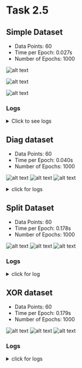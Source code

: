# Task 2.5

## Simple Dataset

- Data Points: 60
- Time per Epoch: 0.027s
- Number of Epochs: 1000

![alt text](<Simple Hyperparametes.png>)

![alt text](<Simple dataset trained.png>)

![alt text](Simple_dataset_loss.png)

### Logs
<details>

<summary> Click to see logs </summary>
        Epoch: 0/1000, loss: 0, correct: 0
        Epoch: 0/1000, loss: 0, correct: 0
        Epoch: 0/1000, loss: 0, correct: 0
        Epoch: 0/1000, loss: 0, correct: 0
        Epoch: 0/1000, loss: 0, correct: 0
        Epoch: 10/1000, loss: 40.66641671388882, correct: 32
        Epoch: 20/1000, loss: 39.97227947459174, correct: 32
        Epoch: 30/1000, loss: 39.3183296648064, correct: 32
        Epoch: 40/1000, loss: 38.6798343708346, correct: 32
        Epoch: 50/1000, loss: 38.03690519707338, correct: 32
        Epoch: 60/1000, loss: 37.373045835148865, correct: 32
        Epoch: 70/1000, loss: 36.67419120360861, correct: 32
        Epoch: 80/1000, loss: 35.93175612071246, correct: 32
        Epoch: 90/1000, loss: 35.13738612100316, correct: 32
        Epoch: 100/1000, loss: 34.28801006774581, correct: 32
        Epoch: 110/1000, loss: 33.38525808154046, correct: 32
        Epoch: 120/1000, loss: 32.43518741484104, correct: 45
        Epoch: 130/1000, loss: 31.43870098618768, correct: 47
        Epoch: 140/1000, loss: 30.396147565921996, correct: 47
        Epoch: 150/1000, loss: 29.33368306844758, correct: 47
        Epoch: 160/1000, loss: 28.26142815270128, correct: 48
        Epoch: 170/1000, loss: 27.1984339214092, correct: 50
        Epoch: 180/1000, loss: 26.13019916290703, correct: 51
        Epoch: 190/1000, loss: 25.05677232675776, correct: 54
        Epoch: 200/1000, loss: 23.98343612398844, correct: 55
        Epoch: 210/1000, loss: 22.917472567046133, correct: 55
        Epoch: 220/1000, loss: 21.86701842228461, correct: 56
        Epoch: 230/1000, loss: 20.84038002781018, correct: 57
        Epoch: 240/1000, loss: 19.85571497045329, correct: 57
        Epoch: 250/1000, loss: 18.952630486868152, correct: 57
        Epoch: 260/1000, loss: 18.110198314894088, correct: 58
        Epoch: 270/1000, loss: 17.31524854212857, correct: 58
        Epoch: 280/1000, loss: 16.57783233834722, correct: 58
        Epoch: 290/1000, loss: 15.902121400517245, correct: 58
        Epoch: 300/1000, loss: 15.273165304680804, correct: 58
        Epoch: 310/1000, loss: 14.688857040848461, correct: 58
        Epoch: 320/1000, loss: 14.149175481482697, correct: 58
        Epoch: 330/1000, loss: 13.648913348602251, correct: 58
        Epoch: 340/1000, loss: 13.183965577970941, correct: 58
        Epoch: 350/1000, loss: 12.747262374897385, correct: 59
        Epoch: 360/1000, loss: 12.33383397726282, correct: 59
        Epoch: 370/1000, loss: 11.941987488229607, correct: 59
        Epoch: 380/1000, loss: 11.571998314984318, correct: 59
        Epoch: 390/1000, loss: 11.225845204459889, correct: 59
        Epoch: 400/1000, loss: 10.900036245314563, correct: 59
        Epoch: 410/1000, loss: 10.591072249961318, correct: 59
        Epoch: 420/1000, loss: 10.29710255111091, correct: 59
        Epoch: 430/1000, loss: 10.0171150487664, correct: 59
        Epoch: 440/1000, loss: 9.750217314098172, correct: 59
        Epoch: 450/1000, loss: 9.495586473130452, correct: 59
        Epoch: 460/1000, loss: 9.252461191710735, correct: 59
        Epoch: 470/1000, loss: 9.022687004582705, correct: 59
        Epoch: 480/1000, loss: 8.80587568473579, correct: 59
        Epoch: 490/1000, loss: 8.599505256735931, correct: 59
        Epoch: 500/1000, loss: 8.401977347124355, correct: 59
        Epoch: 510/1000, loss: 8.212715735289386, correct: 59
        Epoch: 520/1000, loss: 8.031174313775177, correct: 59
        Epoch: 530/1000, loss: 7.856894861180704, correct: 59
        Epoch: 540/1000, loss: 7.689453838794261, correct: 59
        Epoch: 550/1000, loss: 7.528459411782259, correct: 59
        Epoch: 560/1000, loss: 7.373548768078271, correct: 59
        Epoch: 570/1000, loss: 7.2243856739939645, correct: 59
        Epoch: 580/1000, loss: 7.080658243920734, correct: 59
        Epoch: 590/1000, loss: 6.942100830275266, correct: 59
        Epoch: 600/1000, loss: 6.808424983791786, correct: 59
        Epoch: 610/1000, loss: 6.679383543421545, correct: 59
        Epoch: 620/1000, loss: 6.554729679918693, correct: 59
        Epoch: 630/1000, loss: 6.434245580842857, correct: 59
        Epoch: 640/1000, loss: 6.31772933544497, correct: 59
        Epoch: 650/1000, loss: 6.204992247856137, correct: 59
        Epoch: 660/1000, loss: 6.095857777155865, correct: 59
        Epoch: 670/1000, loss: 5.99016057105509, correct: 59
        Epoch: 680/1000, loss: 5.887745583993832, correct: 59
        Epoch: 690/1000, loss: 5.788467272173907, correct: 59
        Epoch: 700/1000, loss: 5.6921888587542435, correct: 59
        Epoch: 710/1000, loss: 5.598781663015, correct: 59
        Epoch: 720/1000, loss: 5.50812448782009, correct: 59
        Epoch: 730/1000, loss: 5.420104202037484, correct: 59
        Epoch: 740/1000, loss: 5.334611995251909, correct: 59
        Epoch: 750/1000, loss: 5.251545490632873, correct: 59
        Epoch: 760/1000, loss: 5.170808334226578, correct: 59
        Epoch: 770/1000, loss: 5.092309294914167, correct: 59
        Epoch: 780/1000, loss: 5.015961907636807, correct: 59
        Epoch: 790/1000, loss: 4.941684146670681, correct: 59
        Epoch: 800/1000, loss: 4.8693981261821815, correct: 59
        Epoch: 810/1000, loss: 4.799029825572957, correct: 59
        Epoch: 820/1000, loss: 4.730508837353508, correct: 59
        Epoch: 830/1000, loss: 4.663768135490884, correct: 59
        Epoch: 840/1000, loss: 4.598743862364912, correct: 59
        Epoch: 850/1000, loss: 4.53537513264031, correct: 59
        Epoch: 860/1000, loss: 4.473603852519642, correct: 59
        Epoch: 870/1000, loss: 4.4133745529859185, correct: 59
        Epoch: 880/1000, loss: 4.354634235774808, correct: 59
        Epoch: 890/1000, loss: 4.297332230935383, correct: 59
        Epoch: 900/1000, loss: 4.241420064946854, correct: 59
        Epoch: 910/1000, loss: 4.186851338456997, correct: 60
        Epoch: 920/1000, loss: 4.133581612797024, correct: 60
        Epoch: 930/1000, loss: 4.0815683045085365, correct: 60
        Epoch: 940/1000, loss: 4.030770587191221, correct: 60
        Epoch: 950/1000, loss: 3.9811493000459626, correct: 60
        Epoch: 960/1000, loss: 3.9326668625477184, correct: 60
        Epoch: 970/1000, loss: 3.8852871947366086, correct: 60
        Epoch: 980/1000, loss: 3.83897564266385, correct: 60
        Epoch: 990/1000, loss: 3.7936989085734565, correct: 60
        Epoch: 1000/1000, loss: 3.749424985439748, correct: 60

</details>

## Diag dataset
- Data Points: 60
- Time per Epoch: 0.040s
- Number of Epochs: 1000

![alt text](<Diag Hyper.png>)
![alt text](<Diag dataset trained.png>)
![alt text](<Diag loss.png>)

<details>

### Logs
<summary>click for logs </summary>

        Epoch: 0/1000, loss: 0, correct: 0
        Epoch: 10/1000, loss: 26.72271376503763, correct: 53
        Epoch: 20/1000, loss: 21.7826788572795, correct: 53
        Epoch: 30/1000, loss: 19.768828468937794, correct: 53
        Epoch: 40/1000, loss: 18.952149974315617, correct: 53
        Epoch: 50/1000, loss: 18.563232377296575, correct: 53
        Epoch: 60/1000, loss: 18.326364635901633, correct: 53
        Epoch: 70/1000, loss: 18.155975272668655, correct: 53
        Epoch: 80/1000, loss: 18.01948533099201, correct: 53
        Epoch: 90/1000, loss: 17.89383018304273, correct: 53
        Epoch: 100/1000, loss: 17.77099343097421, correct: 53
        Epoch: 110/1000, loss: 17.65004110559787, correct: 53
        Epoch: 120/1000, loss: 17.52721574393752, correct: 53
        Epoch: 130/1000, loss: 17.40163821112213, correct: 53
        Epoch: 140/1000, loss: 17.272973588122337, correct: 53
        Epoch: 150/1000, loss: 17.14099120804634, correct: 53
        Epoch: 160/1000, loss: 17.005465446994773, correct: 53
        Epoch: 170/1000, loss: 16.866273614645664, correct: 53
        Epoch: 180/1000, loss: 16.723306857181072, correct: 53
        Epoch: 190/1000, loss: 16.576474976903935, correct: 53
        Epoch: 200/1000, loss: 16.42569558467106, correct: 53
        Epoch: 210/1000, loss: 16.270893883588858, correct: 53
        Epoch: 220/1000, loss: 16.111999176192498, correct: 53
        Epoch: 230/1000, loss: 15.948939755858213, correct: 53
        Epoch: 240/1000, loss: 15.781637690803898, correct: 53
        Epoch: 250/1000, loss: 15.610024328190374, correct: 53
        Epoch: 260/1000, loss: 15.434042617515502, correct: 53
        Epoch: 270/1000, loss: 15.253648216963601, correct: 53
        Epoch: 280/1000, loss: 15.06888034742457, correct: 53
        Epoch: 290/1000, loss: 14.879889562608899, correct: 53
        Epoch: 300/1000, loss: 14.686760490856747, correct: 53
        Epoch: 310/1000, loss: 14.4894248671194, correct: 53
        Epoch: 320/1000, loss: 14.28797310341585, correct: 53
        Epoch: 330/1000, loss: 14.082592676390203, correct: 53
        Epoch: 340/1000, loss: 13.87345806666258, correct: 53
        Epoch: 350/1000, loss: 13.660586780278388, correct: 53
        Epoch: 360/1000, loss: 13.444063971253998, correct: 53
        Epoch: 370/1000, loss: 13.22401841337258, correct: 53
        Epoch: 380/1000, loss: 13.000611412327377, correct: 53
        Epoch: 390/1000, loss: 12.775866244255711, correct: 53
        Epoch: 400/1000, loss: 12.560124079137857, correct: 53
        Epoch: 410/1000, loss: 12.343255903420184, correct: 53
        Epoch: 420/1000, loss: 12.126002762786522, correct: 53
        Epoch: 430/1000, loss: 11.908390625081807, correct: 53
        Epoch: 440/1000, loss: 11.69043883180865, correct: 53
        Epoch: 450/1000, loss: 11.472020426929596, correct: 53
        Epoch: 460/1000, loss: 11.255208106339166, correct: 53
        Epoch: 470/1000, loss: 11.038034228200079, correct: 53
        Epoch: 480/1000, loss: 10.821766409897696, correct: 53
        Epoch: 490/1000, loss: 10.606250292338498, correct: 54
        Epoch: 500/1000, loss: 10.391590562077859, correct: 54
        Epoch: 510/1000, loss: 10.17797823594215, correct: 54
        Epoch: 520/1000, loss: 9.966220521916306, correct: 54
        Epoch: 530/1000, loss: 9.755297136831691, correct: 54
        Epoch: 540/1000, loss: 9.545724293287156, correct: 54
        Epoch: 550/1000, loss: 9.337780906278336, correct: 54
        Epoch: 560/1000, loss: 9.133326630223738, correct: 55
        Epoch: 570/1000, loss: 8.930369000938539, correct: 56
        Epoch: 580/1000, loss: 8.730210061829654, correct: 56
        Epoch: 590/1000, loss: 8.531934967843634, correct: 56
        Epoch: 600/1000, loss: 8.33629468407499, correct: 56
        Epoch: 610/1000, loss: 8.1439624511648, correct: 56
        Epoch: 620/1000, loss: 7.954141546483041, correct: 57
        Epoch: 630/1000, loss: 7.767467938918778, correct: 58
        Epoch: 640/1000, loss: 7.584922546431957, correct: 58
        Epoch: 650/1000, loss: 7.4052416621133395, correct: 58
        Epoch: 660/1000, loss: 7.229347773510189, correct: 58
        Epoch: 670/1000, loss: 7.057685396699719, correct: 58
        Epoch: 680/1000, loss: 6.889497218555314, correct: 58
        Epoch: 690/1000, loss: 6.725431602018964, correct: 58
        Epoch: 700/1000, loss: 6.565195777609063, correct: 58
        Epoch: 710/1000, loss: 6.409470338512731, correct: 58
        Epoch: 720/1000, loss: 6.25850535438115, correct: 58
        Epoch: 730/1000, loss: 6.111226262114791, correct: 58
        Epoch: 740/1000, loss: 5.96758949170509, correct: 58
        Epoch: 750/1000, loss: 5.8282246454692, correct: 58
        Epoch: 760/1000, loss: 5.692704336238169, correct: 58
        Epoch: 770/1000, loss: 5.560513874932069, correct: 58
        Epoch: 780/1000, loss: 5.43246618766497, correct: 58
        Epoch: 790/1000, loss: 5.308213794283866, correct: 58
        Epoch: 800/1000, loss: 5.188013639319213, correct: 59
        Epoch: 810/1000, loss: 5.072093385414103, correct: 59
        Epoch: 820/1000, loss: 4.959710136624371, correct: 59
        Epoch: 830/1000, loss: 4.8507268197838735, correct: 59
        Epoch: 840/1000, loss: 4.745544393080181, correct: 59
        Epoch: 850/1000, loss: 4.6436418804778405, correct: 59
        Epoch: 860/1000, loss: 4.544577049598798, correct: 59
        Epoch: 870/1000, loss: 4.448507336724049, correct: 59
        Epoch: 880/1000, loss: 4.355433011438919, correct: 59
        Epoch: 890/1000, loss: 4.265597722569588, correct: 59
        Epoch: 900/1000, loss: 4.178737212867274, correct: 59
        Epoch: 910/1000, loss: 4.095104170742048, correct: 59
        Epoch: 920/1000, loss: 4.013874592685899, correct: 59
        Epoch: 930/1000, loss: 3.935444535385456, correct: 60
        Epoch: 940/1000, loss: 3.8589894434643557, correct: 60
        Epoch: 950/1000, loss: 3.7851942525682087, correct: 60
        Epoch: 960/1000, loss: 3.713521775388863, correct: 60
        Epoch: 970/1000, loss: 3.6438490569920803, correct: 60
        Epoch: 980/1000, loss: 3.57718295444152, correct: 60
        Epoch: 990/1000, loss: 3.5128097864393513, correct: 60
        Epoch: 1000/1000, loss: 3.450317348751669, correct: 60

</details>

## Split Dataset
- Data Points: 60
- Time per Epoch: 0.178s
- Number of Epochs: 1000

![alt text](<Split hyper.png>)
![alt text](<Split image.png>)
![alt text](<SPlit loss.png>)

### Logs

<details>

<summary> click for log </summary>

        Epoch: 0/1000, loss: 0, correct: 0
        Epoch: 10/1000, loss: 36.911340342549025, correct: 40
        Epoch: 20/1000, loss: 36.310097256300445, correct: 39
        Epoch: 30/1000, loss: 35.425556876741915, correct: 43
        Epoch: 40/1000, loss: 35.23475565056721, correct: 43
        Epoch: 50/1000, loss: 35.043179576615834, correct: 43
        Epoch: 60/1000, loss: 34.84409175905893, correct: 44
        Epoch: 70/1000, loss: 34.63035408252627, correct: 44
        Epoch: 80/1000, loss: 34.40636314942606, correct: 44
        Epoch: 90/1000, loss: 34.19390375356776, correct: 44
        Epoch: 100/1000, loss: 33.974593950356756, correct: 44
        Epoch: 110/1000, loss: 33.75063957454392, correct: 45
        Epoch: 120/1000, loss: 33.521425134969284, correct: 45
        Epoch: 130/1000, loss: 33.28527336201723, correct: 45
        Epoch: 140/1000, loss: 33.038716229873174, correct: 44
        Epoch: 150/1000, loss: 32.78209280702144, correct: 44
        Epoch: 160/1000, loss: 32.518320907915495, correct: 44
        Epoch: 170/1000, loss: 32.23874013809563, correct: 45
        Epoch: 180/1000, loss: 31.935073391952248, correct: 44
        Epoch: 190/1000, loss: 31.634887716195813, correct: 44
        Epoch: 200/1000, loss: 31.332791460922436, correct: 44
        Epoch: 210/1000, loss: 31.022716350094203, correct: 44
        Epoch: 220/1000, loss: 30.703583325338567, correct: 44
        Epoch: 230/1000, loss: 30.36310648779538, correct: 44
        Epoch: 240/1000, loss: 30.000090505674855, correct: 44
        Epoch: 250/1000, loss: 29.58226077416332, correct: 45
        Epoch: 260/1000, loss: 29.173263845408407, correct: 45
        Epoch: 270/1000, loss: 28.762725313391766, correct: 45
        Epoch: 280/1000, loss: 28.363090417878865, correct: 46
        Epoch: 290/1000, loss: 27.954039201205166, correct: 46
        Epoch: 300/1000, loss: 27.537043041907197, correct: 48
        Epoch: 310/1000, loss: 27.10950822312351, correct: 49
        Epoch: 320/1000, loss: 26.680238892292437, correct: 49
        Epoch: 330/1000, loss: 26.24564530536475, correct: 50
        Epoch: 340/1000, loss: 25.80545812954856, correct: 50
        Epoch: 350/1000, loss: 25.358181042410813, correct: 50
        Epoch: 360/1000, loss: 24.90423464863179, correct: 51
        Epoch: 370/1000, loss: 24.444586477893836, correct: 53
        Epoch: 380/1000, loss: 23.983864878694803, correct: 53
        Epoch: 390/1000, loss: 23.521247520818157, correct: 53
        Epoch: 400/1000, loss: 23.05714181492224, correct: 53
        Epoch: 410/1000, loss: 22.590217192332982, correct: 53
        Epoch: 420/1000, loss: 22.124330869668558, correct: 54
        Epoch: 430/1000, loss: 21.65702257376482, correct: 55
        Epoch: 440/1000, loss: 21.18963311984202, correct: 55
        Epoch: 450/1000, loss: 20.72651530596087, correct: 55
        Epoch: 460/1000, loss: 20.26548395227608, correct: 56
        Epoch: 470/1000, loss: 19.80660829030451, correct: 56
        Epoch: 480/1000, loss: 19.351454510378243, correct: 56
        Epoch: 490/1000, loss: 18.904702064779173, correct: 56
        Epoch: 500/1000, loss: 18.467991209357436, correct: 56
        Epoch: 510/1000, loss: 18.038600869746094, correct: 56
        Epoch: 520/1000, loss: 17.616462104924732, correct: 56
        Epoch: 530/1000, loss: 17.202130700990608, correct: 56
        Epoch: 540/1000, loss: 16.797770899801424, correct: 56
        Epoch: 550/1000, loss: 16.399832952887603, correct: 56
        Epoch: 560/1000, loss: 16.01010168506385, correct: 57
        Epoch: 570/1000, loss: 15.622369630071207, correct: 58
        Epoch: 580/1000, loss: 15.240370890753285, correct: 58
        Epoch: 590/1000, loss: 14.861940599962956, correct: 58
        Epoch: 600/1000, loss: 14.494932222130958, correct: 58
        Epoch: 610/1000, loss: 14.139108060600753, correct: 58
        Epoch: 620/1000, loss: 13.781736033037744, correct: 58
        Epoch: 630/1000, loss: 13.436776053033721, correct: 58
        Epoch: 640/1000, loss: 13.100318148457603, correct: 58
        Epoch: 650/1000, loss: 12.772913752249453, correct: 58
        Epoch: 660/1000, loss: 12.460291863053348, correct: 58
        Epoch: 670/1000, loss: 12.1660296908564, correct: 58
        Epoch: 680/1000, loss: 11.899297867355491, correct: 58
        Epoch: 690/1000, loss: 11.643991921295923, correct: 58
        Epoch: 700/1000, loss: 11.39708211080942, correct: 58
        Epoch: 710/1000, loss: 11.15992250996391, correct: 58
        Epoch: 720/1000, loss: 10.931660442384144, correct: 58
        Epoch: 730/1000, loss: 10.712093403952917, correct: 58
        Epoch: 740/1000, loss: 10.500927817919125, correct: 58
        Epoch: 750/1000, loss: 10.297491812825754, correct: 58
        Epoch: 760/1000, loss: 10.101472797334193, correct: 58
        Epoch: 770/1000, loss: 9.913957723564138, correct: 58
        Epoch: 780/1000, loss: 9.733617209603105, correct: 58
        Epoch: 790/1000, loss: 9.560259821001143, correct: 58
        Epoch: 800/1000, loss: 9.39304793448064, correct: 58
        Epoch: 810/1000, loss: 9.231782532117856, correct: 58
        Epoch: 820/1000, loss: 9.076684789393415, correct: 58
        Epoch: 830/1000, loss: 8.927220079026233, correct: 58
        Epoch: 840/1000, loss: 8.782889273335847, correct: 58
        Epoch: 850/1000, loss: 8.643876718899502, correct: 58
        Epoch: 860/1000, loss: 8.509077195523867, correct: 58
        Epoch: 870/1000, loss: 8.379342488145074, correct: 58
        Epoch: 880/1000, loss: 8.25374680865081, correct: 58
        Epoch: 890/1000, loss: 8.131959178310305, correct: 58
        Epoch: 900/1000, loss: 8.014344328839675, correct: 58
        Epoch: 910/1000, loss: 7.900458803837101, correct: 58
        Epoch: 920/1000, loss: 7.7899938287124835, correct: 58
        Epoch: 930/1000, loss: 7.682730743826313, correct: 58
        Epoch: 940/1000, loss: 7.5787818797133335, correct: 58
        Epoch: 950/1000, loss: 7.47797490344107, correct: 58
        Epoch: 960/1000, loss: 7.380574012006114, correct: 58
        Epoch: 970/1000, loss: 7.286007945718235, correct: 58
        Epoch: 980/1000, loss: 7.193909051177172, correct: 58
        Epoch: 990/1000, loss: 7.1043321156729915, correct: 58
        Epoch: 1000/1000, loss: 7.017528134676799, correct: 58

</details>

## XOR dataset
- Data Points: 60
- Time per Epoch: 0.179s
- Number of Epochs: 1000

![alt text](<Xor Hyper.png>)
![alt text](<Xor trained.png>)
![alt text](<Xor loss.png>)

### Logs

<details>
        <summary> click for logs </summary>

        Epoch: 0/1000, loss: 0, correct: 0
        Epoch: 10/1000, loss: 36.50135159633113, correct: 48
        Epoch: 20/1000, loss: 35.55233328871321, correct: 48
        Epoch: 30/1000, loss: 34.81169559871176, correct: 47
        Epoch: 40/1000, loss: 34.139518197142216, correct: 47
        Epoch: 50/1000, loss: 33.4859869285398, correct: 47
        Epoch: 60/1000, loss: 32.84404178679067, correct: 51
        Epoch: 70/1000, loss: 32.14916968433556, correct: 52
        Epoch: 80/1000, loss: 31.490537983854015, correct: 54
        Epoch: 90/1000, loss: 30.824740941271305, correct: 54
        Epoch: 100/1000, loss: 30.13277743789131, correct: 56
        Epoch: 110/1000, loss: 29.45572327840811, correct: 55
        Epoch: 120/1000, loss: 28.83025142748938, correct: 54
        Epoch: 130/1000, loss: 28.210349742259872, correct: 54
        Epoch: 140/1000, loss: 27.572871615846225, correct: 54
        Epoch: 150/1000, loss: 26.975394653895698, correct: 54
        Epoch: 160/1000, loss: 26.399313930140227, correct: 54
        Epoch: 170/1000, loss: 25.827266664408167, correct: 54
        Epoch: 180/1000, loss: 25.275666376840817, correct: 55
        Epoch: 190/1000, loss: 24.730649359993187, correct: 55
        Epoch: 200/1000, loss: 24.189079349540997, correct: 55
        Epoch: 210/1000, loss: 23.651306207336894, correct: 55
        Epoch: 220/1000, loss: 23.11769861328807, correct: 55
        Epoch: 230/1000, loss: 22.58997823375647, correct: 55
        Epoch: 240/1000, loss: 22.07502230313644, correct: 55
        Epoch: 250/1000, loss: 21.57564002179126, correct: 56
        Epoch: 260/1000, loss: 21.084200492158686, correct: 56
        Epoch: 270/1000, loss: 20.601527473333885, correct: 56
        Epoch: 280/1000, loss: 20.127886583219304, correct: 56
        Epoch: 290/1000, loss: 19.662728208302273, correct: 56
        Epoch: 300/1000, loss: 19.207315313528426, correct: 56
        Epoch: 310/1000, loss: 18.76168802728545, correct: 57
        Epoch: 320/1000, loss: 18.326640475403213, correct: 58
        Epoch: 330/1000, loss: 17.902855514084926, correct: 58
        Epoch: 340/1000, loss: 17.491073430344276, correct: 58
        Epoch: 350/1000, loss: 17.09493644330519, correct: 58
        Epoch: 360/1000, loss: 16.71465552406277, correct: 58
        Epoch: 370/1000, loss: 16.347190716060535, correct: 58
        Epoch: 380/1000, loss: 15.993357189223842, correct: 58
        Epoch: 390/1000, loss: 15.654028891001817, correct: 58
        Epoch: 400/1000, loss: 15.325345372793416, correct: 58
        Epoch: 410/1000, loss: 15.009755652712256, correct: 58
        Epoch: 420/1000, loss: 14.706115421762112, correct: 58
        Epoch: 430/1000, loss: 14.414187231266615, correct: 58
        Epoch: 440/1000, loss: 14.134431671229576, correct: 58
        Epoch: 450/1000, loss: 13.864319030009248, correct: 58
        Epoch: 460/1000, loss: 13.60473946152296, correct: 58
        Epoch: 470/1000, loss: 13.354817512141793, correct: 58
        Epoch: 480/1000, loss: 13.113929317213456, correct: 58
        Epoch: 490/1000, loss: 12.88242792915746, correct: 58
        Epoch: 500/1000, loss: 12.659060061232447, correct: 59
        Epoch: 510/1000, loss: 12.444415900524291, correct: 59
        Epoch: 520/1000, loss: 12.237441645037157, correct: 59
        Epoch: 530/1000, loss: 12.038259032698551, correct: 59
        Epoch: 540/1000, loss: 11.847050611850197, correct: 59
        Epoch: 550/1000, loss: 11.662189612085092, correct: 59
        Epoch: 560/1000, loss: 11.484913847401582, correct: 59
        Epoch: 570/1000, loss: 11.313189184257466, correct: 59
        Epoch: 580/1000, loss: 11.148211933921202, correct: 59
        Epoch: 590/1000, loss: 10.988294800377032, correct: 59
        Epoch: 600/1000, loss: 10.834299078598841, correct: 59
        Epoch: 610/1000, loss: 10.68523912768219, correct: 59
        Epoch: 620/1000, loss: 10.541702589213033, correct: 59
        Epoch: 630/1000, loss: 10.402287693375921, correct: 59
        Epoch: 640/1000, loss: 10.268260032251826, correct: 59
        Epoch: 650/1000, loss: 10.138484015688034, correct: 59
        Epoch: 660/1000, loss: 10.012514322198951, correct: 59
        Epoch: 670/1000, loss: 9.890770571850178, correct: 59
        Epoch: 680/1000, loss: 9.772820337116432, correct: 59
        Epoch: 690/1000, loss: 9.658104442351906, correct: 59
        Epoch: 700/1000, loss: 9.547381300700444, correct: 59
        Epoch: 710/1000, loss: 9.439611774221417, correct: 59
        Epoch: 720/1000, loss: 9.334791195435871, correct: 59
        Epoch: 730/1000, loss: 9.23352703119134, correct: 59
        Epoch: 740/1000, loss: 9.134657167300997, correct: 59
        Epoch: 750/1000, loss: 9.038922258209444, correct: 59
        Epoch: 760/1000, loss: 8.945613150563245, correct: 59
        Epoch: 770/1000, loss: 8.854747360891277, correct: 59
        Epoch: 780/1000, loss: 8.766439520725253, correct: 59
        Epoch: 790/1000, loss: 8.680308158672263, correct: 59
        Epoch: 800/1000, loss: 8.59638838594347, correct: 59
        Epoch: 810/1000, loss: 8.51467836583097, correct: 59
        Epoch: 820/1000, loss: 8.43515118899315, correct: 59
        Epoch: 830/1000, loss: 8.357441768620342, correct: 59
        Epoch: 840/1000, loss: 8.281819548429393, correct: 59
        Epoch: 850/1000, loss: 8.207823155592436, correct: 59
        Epoch: 860/1000, loss: 8.135591545029307, correct: 59
        Epoch: 870/1000, loss: 8.065001985419375, correct: 59
        Epoch: 880/1000, loss: 7.996045257441341, correct: 59
        Epoch: 890/1000, loss: 7.92880833546043, correct: 59
        Epoch: 900/1000, loss: 7.863051600803929, correct: 59
        Epoch: 910/1000, loss: 7.798510613754192, correct: 59
        Epoch: 920/1000, loss: 7.735285598882395, correct: 59
        Epoch: 930/1000, loss: 7.673576061265636, correct: 59
        Epoch: 940/1000, loss: 7.612940364367212, correct: 59
        Epoch: 950/1000, loss: 7.55368224146049, correct: 59
        Epoch: 960/1000, loss: 7.495717912780837, correct: 59
        Epoch: 970/1000, loss: 7.438630981991995, correct: 59
        Epoch: 980/1000, loss: 7.382932109195014, correct: 59
        Epoch: 990/1000, loss: 7.327944020686771, correct: 59
        Epoch: 1000/1000, loss: 7.274269270066074, correct: 59

</details>